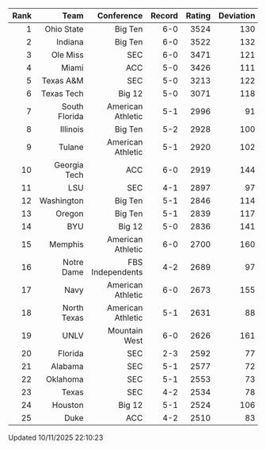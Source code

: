 | Rank  | Team                 | Conference           | Record   | Rating | Deviation |
| ---:  | ---:                 | ---:                 | ---:     | ---:   | ---:      |
| 1     | Ohio State           | Big Ten              | 6-0      | 3524   | 130       |
| 2     | Indiana              | Big Ten              | 6-0      | 3522   | 132       |
| 3     | Ole Miss             | SEC                  | 6-0      | 3471   | 121       |
| 4     | Miami                | ACC                  | 5-0      | 3426   | 111       |
| 5     | Texas A&M            | SEC                  | 5-0      | 3213   | 122       |
| 6     | Texas Tech           | Big 12               | 5-0      | 3071   | 118       |
| 7     | South Florida        | American Athletic    | 5-1      | 2996   | 91        |
| 8     | Illinois             | Big Ten              | 5-2      | 2928   | 100       |
| 9     | Tulane               | American Athletic    | 5-1      | 2920   | 102       |
| 10    | Georgia Tech         | ACC                  | 6-0      | 2919   | 144       |
| 11    | LSU                  | SEC                  | 4-1      | 2897   | 97        |
| 12    | Washington           | Big Ten              | 5-1      | 2846   | 114       |
| 13    | Oregon               | Big Ten              | 5-1      | 2839   | 117       |
| 14    | BYU                  | Big 12               | 5-0      | 2836   | 141       |
| 15    | Memphis              | American Athletic    | 6-0      | 2700   | 160       |
| 16    | Notre Dame           | FBS Independents     | 4-2      | 2689   | 97        |
| 17    | Navy                 | American Athletic    | 6-0      | 2673   | 155       |
| 18    | North Texas          | American Athletic    | 5-1      | 2631   | 88        |
| 19    | UNLV                 | Mountain West        | 6-0      | 2626   | 161       |
| 20    | Florida              | SEC                  | 2-3      | 2592   | 77        |
| 21    | Alabama              | SEC                  | 5-1      | 2577   | 72        |
| 22    | Oklahoma             | SEC                  | 5-1      | 2553   | 73        |
| 23    | Texas                | SEC                  | 4-2      | 2534   | 78        |
| 24    | Houston              | Big 12               | 5-1      | 2524   | 106       |
| 25    | Duke                 | ACC                  | 4-2      | 2510   | 83        |

Updated 10/11/2025 22:10:23
